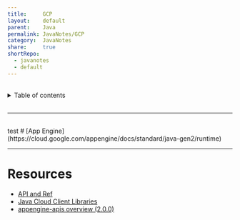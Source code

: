 ```yaml
---  
title:     GCP              
layout:    default              
parent:    Java              
permalink: JavaNotes/GCP              
category:  JavaNotes              
share:     true              
shortRepo:            
  - javanotes            
  - default              
---  
```

    
    
<br/>            
    
<details markdown="block">                  
<summary>                  
Table of contents                  
</summary>                  
{: .text-delta }                  
1. TOC                  
{:toc}                  
</details>                  
    
<br/>                  
    
***                  
    
<br/>                  
    test
# [App Engine](https://cloud.google.com/appengine/docs/standard/java-gen2/runtime)    
    
            
---  
    
# Resources    
    
- [API and Ref](https://cloud.google.com/appengine/docs/standard/apis)    
- [Java Cloud Client Libraries](https://cloud.google.com/java/docs/reference)    
- [appengine-apis overview (2.0.0)](https://cloud.google.com/appengine/docs/standard/java-gen2/reference/services/bundled/latest/overview)
